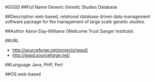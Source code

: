 #GGSD
##Full Name
Generic Genetic Studies Database

##Description
web-based, relational database driven data management software package for the management of large scale genetic studies.

##Author
Aaron Day-Williams (Wellcome Trust Sanger Institute)

##URL
* http://sourceforge.net/projects/ggsd/
* http://ggsd.sourceforge.net/

##Language
Java, PHP, Perl

##OS
web-based

